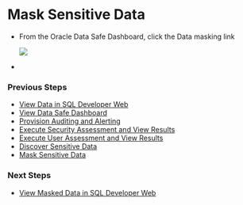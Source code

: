 ﻿# Mask Sensitive Data

- From the Oracle Data Safe Dashboard, click the Data masking link

    ![](images/2019-08-13%2014_58_06-Oracle%20Data%20Safe%20_%20Home.png)

- 



### Previous Steps

* [View Data in SQL Developer Web](SQLDevWeb.md)
* [View Data Safe Dashboard](DataSafeDashboard.md)
* [Provision Auditing and Alerting](ProvisionAuditAlerting.md)
* [Execute Security Assessment and View Results](SecurityAssessment.md)
* [Execute User Assessment and View Results](UserAssessment.md)
* [Discover Sensitive Data](DiscoverSensitiveData.md)
* [Mask Sensitive Data](MaskSensitiveData.md)

### Next Steps

* [View Masked Data in SQL Developer Web](ViewMaskedDataSQLDev.md)